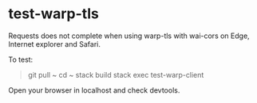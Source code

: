 # test-warp-tls

Requests does not complete when using warp-tls with wai-cors on Edge, Internet explorer and Safari.

To test:
> git pull ~
> cd ~
> stack build
> stack exec test-warp-client

Open your browser in localhost and check devtools.